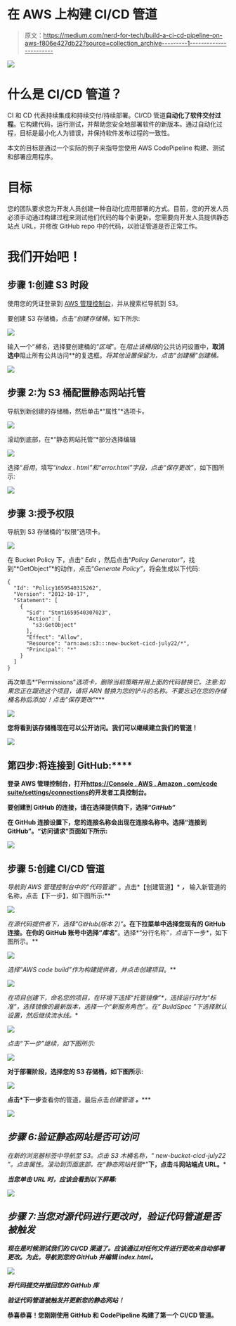# 在 AWS 上构建 CI/CD 管道

> 原文：<https://medium.com/nerd-for-tech/build-a-ci-cd-pipeline-on-aws-f806e427db22?source=collection_archive---------1----------------------->

![](img/6527776b827fdae17e506542918f9d96.png)

# 什么是 CI/CD 管道？

CI 和 CD 代表持续集成和持续交付/持续部署。CI/CD 管道**自动化了软件交付过程**。它构建代码，运行测试，并帮助您安全地部署软件的新版本。通过自动化过程，目标是最小化人为错误，并保持软件发布过程的一致性。

本文的目标是通过一个实际的例子来指导您使用 AWS CodePipeline 构建、测试和部署应用程序。

# **目标**

您的团队要求您为开发人员创建一种自动化应用部署的方式。目前，您的开发人员必须手动通过构建过程来测试他们代码的每个新更新。您需要向开发人员提供静态站点 URL，并修改 GitHub repo 中的代码，以验证管道是否正常工作。

# 我们开始吧！

## 步骤 1:创建 S3 时段

使用您的凭证登录到 [AWS 管理控制台](https://aws.amazon.com/)，并从搜索栏导航到 S3。

要创建 S3 存储桶，点击“*创建存储桶*，如下所示:

![](img/a7344768bc483385cfc4256a52eb9747.png)

输入一个“*桶名*，选择要创建桶的“*区域*”。在*阻止该桶段*的公共访问设置中，**取消选中**阻止所有公共访问**的复选框。**将其他设置保留为，点击*“创建桶”创建桶。*

![](img/c8449a45ebe3713ec7c05e27b4bfb1b7.png)

## 步骤 2:为 S3 桶配置静态**网站托管**

导航到新创建的存储桶，然后单击*“属性”*选项卡。

![](img/32706647889efc746f4b2b000a872684.png)

滚动到底部，在*“静态网站托管”*部分选择编辑

![](img/401815171d575b916876954fefb7dc63.png)

选择“*启用*，填写“*index . html”*和“*error.html*”字段，点击*“保存更改”*，如下图所示:

![](img/c0ff5f4d827ffcd0381b8862ebb31947.png)

## 步骤 3:授予权限

导航到 S3 存储桶的“权限”选项卡。

![](img/5e466127e78799a70827e94539c9f0cb.png)

在 Bucket Policy 下，点击“ *Edit* ，然后点击“*Policy Generator”*，找到“*GetObject”*的动作，点击“*Generate Policy”*，将会生成以下代码:

```
{
  "Id": "Policy1659540315262",
  "Version": "2012-10-17",
  "Statement": [
    {
      "Sid": "Stmt1659540307023",
      "Action": [
        "s3:GetObject"
      ],
      "Effect": "Allow",
      "Resource": "arn:aws:s3:::new-bucket-cicd-july22/*",
      "Principal": "*"
    }
  ]
}
```

再次单击*“Permissions”***选项卡，删除当前策略并用上面的代码替换它。*注意:如果您正在跟进这个项目，请将 ARN 替换为您的铲斗的名称*。不要忘记在您的存储桶名称后添加/*！点击*“保存更改”****

**![](img/c89baef241d56a63246bc97d7e817491.png)**

**您将看到该存储桶现在可以公开访问。我们可以继续建立我们的管道！**

**![](img/b19725e745c28be9fe9b1261b777fb98.png)**

## **第四步:将**连接到 GitHub:****

**登录 AWS 管理控制台，打开[https://Console . AWS . Amazon . com/code suite/settings/connections](https://console.aws.amazon.com/codesuite/settings/connections)的开发者工具控制台。**

**要创建到 GitHub 的连接，请在选择提供商下，选择“*GitHub”***

**在 GitHub 连接设置下，您的连接名称会出现在连接名称中。选择“连接到 GitHub”。“访问请求”页面如下所示:**

**![](img/38aed277e671da9deefe32970c58016d.png)**

## **步骤 5:创建 CI/CD 管道**

**导航到 AWS 管理控制台中的*“代码管道”* 。点击*【创建管道】* ***，*** 输入新管道的名称，点击【下一步】，如下图所示:**

**![](img/78d6e045a5998b4db9a2f0714372029d.png)**

**在源代码提供者下，选择*“GitHub(版本 2)”***。**在下拉菜单中选择您现有的 GitHub 连接。在你的 GitHub 账号中选择“*库名***”**。选择*“分行名称”*，点击*下一步*，如下图所示。**

**![](img/327f960425f1cdcc5a9a2c0e8a57e6cc.png)**

**选择*“AWS code build”*作为构建提供者，并点击*创建项目*。**

**![](img/d5f2e37f45810e81cbac6c40e9acaee5.png)**

**在项目创建下，命名您的项目，在环境下选择*“托管镜像”*，选择运行时为“*标准”*，选择镜像的最新版本，选择一个“*新服务角色*”。在“ *BuildSpec* ”下选择默认设置，然后继续流水线。**

**![](img/4008d7ae56afb429f191df57ad8cda03.png)**

**点击*“下一步”*继续，如下图所示:**

**![](img/33ff9c78d5a9455bea1842fb34509dac.png)**

**对于部署阶段，选择您的 S3 存储桶，如下图所示:**

**![](img/244fa78bcfdc854b30393008f3f091fb.png)**

**点击*下一步**查看你的管道，最后点击*创建管道* ***。******

***![](img/5448baddcde7cae8d17c4ba59a8c7989.png)***

## ***步骤 6:验证静态网站是否可访问***

***在新的浏览器标签中导航至 S3。点击 S3 木桶名称，“ *new-bucket-cicd-july22* ”。点击*属性*。滚动到页面底部，在“*静态网站托管***”**下，点击斗网站端点 URL。***

***当您单击 URL 时，应该会看到以下屏幕:***

***![](img/c4820566c1b8fb4b9aaa70d1883fdbc1.png)***

## ***步骤 7:当您对源代码进行更改时，验证代码管道是否被触发***

***现在是时候测试我们的 CI/CD 渠道了。应该通过对任何文件进行更改来自动部署更改。为此，导航到您的 GitHub 并编辑 index.html。***

***![](img/ad3e3ff0ff539c41ecfe957f40a5fc8b.png)***

***将代码提交并推回您的 GitHub 库***

***验证代码管道被触发并更新您的静态网站！***

******恭喜恭喜！您刚刚使用 GitHub 和 CodePipeline 构建了第一个 CI/CD 管道。******